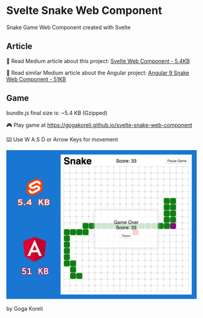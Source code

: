 # Svelte Snake Web Component

Snake Game Web Component created with Svelte

## Article

📝 Read Medium article about this project: [Svelte Web Component - 5.4KB](https://medium.com/p/4afe46590d99/edit)

📝 Read similar Medium article about the Angular project: [Angular 9 Snake Web Component - 51KB](https://medium.com/p/4afe46590d99/edit)

## Game

bundle.js final size is: ~5.4 KB (Gzipped)

🎮 Play game at https://gogakoreli.github.io/svelte-snake-web-component

⌨️ Use W A S D or Arrow Keys for movement

![Alt text](/screenshot.png?raw=true 'Svelte Snake Game Snapshot')

by Goga Koreli
